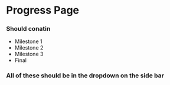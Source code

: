 # Progress Page
### Should conatin
- Milestone 1
- Milestone 2
- Milestone 3
- Final

### All of these should be in the dropdown on the side bar